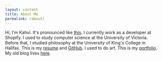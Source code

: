 ```yaml
---
layout: content
title: About Me
permalink: /about/
---
```

Hi, I'm Kahvi. It's pronounced like [this](/assets/pronounce4.m4a). I currently work as a developer at Shopify. I used to study computer science at the University of Victoria. Before that, I studied philosophy at the University of King's College in Halifax.
This is my [resume](/assets/resume.pdf) and [GitHub](https://github.com/iamkahvi).
I used to do art. This is my <a href="http://archive.kahvipatel.com/portfolio.html" target="_blank">portfolio</a>. My old blog lives <a href="http://archive.kahvipatel.com" target="_blank">here</a>.
